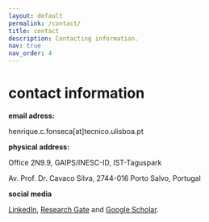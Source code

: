 ```yaml
---
layout: default
permalink: /contact/
title: contact
description: Contacting information.
nav: true
nav_order: 4
---
```


<h1>contact information</h1>

<strong>email adress:</strong> 

henrique.c.fonseca[at]tecnico.ulisboa.pt

<strong>physical address:</strong>
<p>Office 2N9.9, GAIPS/INESC-ID, IST-Taguspark</p>
<p>Av. Prof. Dr. Cavaco Silva, 2744-016 Porto Salvo, Portugal</p>


<strong>social media</strong> 

<a href="https://www.linkedin.com/in/henriquecfonseca/" target="_blank">LinkedIn</a>, <a href="https://www.researchgate.net/profile/Henrique-Correia-Fonseca?ev=hdr_xprf" target="_blank">Research Gate</a> and <a href="https://scholar.google.com/citations?user=BRjCB6gAAAAJ&hl=pt-PT" target="_blank">Google Scholar</a>.